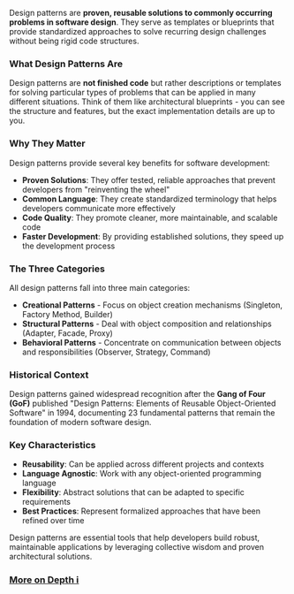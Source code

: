 Design patterns are **proven, reusable solutions to commonly occurring problems in software design**. They serve as templates or blueprints that provide standardized approaches to solve recurring design challenges without being rigid code structures.

### What Design Patterns Are

Design patterns are **not finished code** but rather descriptions or templates for solving particular types of problems that can be applied in many different situations. Think of them like architectural blueprints - you can see the structure and features, but the exact implementation details are up to you.

### Why They Matter

Design patterns provide several key benefits for software development:
- **Proven Solutions**: They offer tested, reliable approaches that prevent developers from "reinventing the wheel"
- **Common Language**: They create standardized terminology that helps developers communicate more effectively
- **Code Quality**: They promote cleaner, more maintainable, and scalable code
- **Faster Development**: By providing established solutions, they speed up the development process

### The Three Categories

All design patterns fall into three main categories:

- **Creational Patterns** - Focus on object creation mechanisms (Singleton, Factory Method, Builder)
- **Structural Patterns** - Deal with object composition and relationships (Adapter, Facade, Proxy)
- **Behavioral Patterns** - Concentrate on communication between objects and responsibilities (Observer, Strategy, Command)

### Historical Context

Design patterns gained widespread recognition after the **Gang of Four (GoF)** published "Design Patterns: Elements of Reusable Object-Oriented Software" in 1994, documenting 23 fundamental patterns that remain the foundation of modern software design.

### Key Characteristics

- **Reusability**: Can be applied across different projects and contexts
- **Language Agnostic**: Work with any object-oriented programming language
- **Flexibility**: Abstract solutions that can be adapted to specific requirements
- **Best Practices**: Represent formalized approaches that have been refined over time

Design patterns are essential tools that help developers build robust, maintainable applications by leveraging collective wisdom and proven architectural solutions.

### [More on Depth ℹ️](Design_Pattern_2.md)
